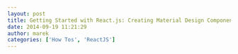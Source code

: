 ```yaml
---
layout: post
title: Getting Started with React.js: Creating Material Design Components
date: 2014-09-19 11:21:29
author: marek
categories: ['How Tos', 'ReactJS']
---
```

